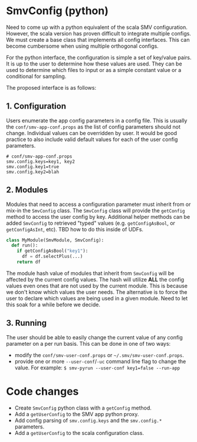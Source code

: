 # SmvConfig (python)

Need to come up with a python equivalent of the scala SMV configuration.  However, the scala version has proven difficult to integrate multiple configs.  We must create a base class that implements all config interfaces.  This can become cumbersome when using multiple orthogonal configs.

For the python interface, the configuration is simple a set of key/value pairs.  It is up to the user to determine how these values are used.  They can be used to determine which files to input or as a simple constant value or a conditional for sampling.

The proposed interface is as follows:

## 1. Configuration
Users enumerate the app config parameters in a config file.  This is usually the `conf/smv-app-conf.props` as the list of config parameters should not change.  Individual values can be overridden by user.  It would be good practice to also include valid default values for each of the user config parameters.

```
# conf/smv-app-conf.props
smv.config.keys=key1, key2
smv.config.key1=true
smv.config.key2=blah
```

## 2. Modules
Modules that need to access a configuration parameter must inherit from or mix-in the `SmvConfig` class.  The `SmvConfig` class will provide the `getConfig` method to access the user config by key.  Additional helper methods can be added `SmvConfig` to retrieved "typed" values (e.g. `getConfigAsBool`, or `getConfigAsInt`, etc).  TBD how to do this inside of UDFs.

```python
class MyModule(SmvModule, SmvConfig):
  def run():
    if getConfigAsBool("key1"):
      df = df.selectPlus(...)
    return df
```

The module hash value of modules that inherit from `SmvConfig` will be affected by the current config values.  The hash will utilize **ALL** the config values even ones that are not used by the current module.  This is because we don't know which values the user needs. The alternative is to force the user to declare which values are being used in a given module.  Need to let this soak for a while before we decide.

## 3. Running
The user should be able to easily change the current value of any config parameter on a per run basis.  This can be done in one of two ways:
* modify the `conf/smv-user-conf.props` or `~/.smv/smv-user-conf.props`.
* provide one or more `--user-conf`/`-uc` command line flag to change the value.  For example: `$ smv-pyrun --user-conf key1=false --run-app`

# Code changes
* Create `SmvConfig` python class with a `getConfig` method.
* Add a `getUserConfig` to the SMV app python proxy.
* Add config parsing of `smv.config.keys` and the `smv.config.*` parameters.
* Add a `getUserConfig` to the scala configuration class.
